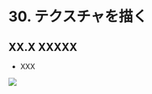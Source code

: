 # 30. テクスチャを描く

## XX.X XXXXX
- XXX
	
![](https://raw.githubusercontent.com/Siv3D/siv3d.site.resource/main/2025/tutorial2/texture/1.png)

```cpp

```

